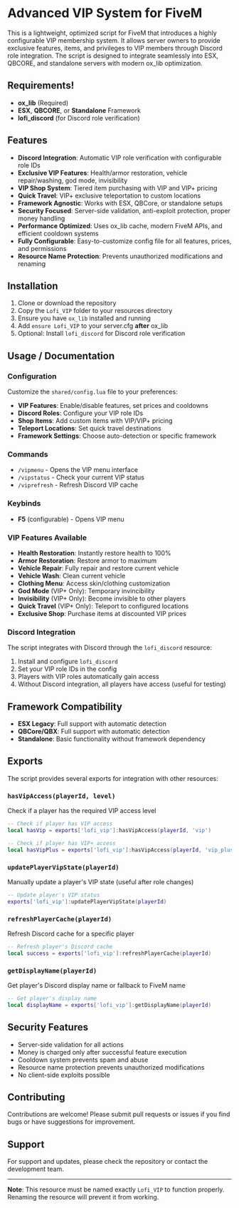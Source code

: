 # Advanced VIP System for FiveM

This is a lightweight, optimized script for FiveM that introduces a highly configurable VIP membership system. It allows server owners to provide exclusive features, items, and privileges to VIP members through Discord role integration. The script is designed to integrate seamlessly into ESX, QBCORE, and standalone servers with modern ox_lib optimization.

## Requirements!
- **ox_lib** (Required)
- **ESX**, **QBCORE**, or **Standalone** Framework
- **lofi_discord** (for Discord role verification)

## Features
- **Discord Integration**: Automatic VIP role verification with configurable role IDs
- **Exclusive VIP Features**: Health/armor restoration, vehicle repair/washing, god mode, invisibility
- **VIP Shop System**: Tiered item purchasing with VIP and VIP+ pricing
- **Quick Travel**: VIP+ exclusive teleportation to custom locations
- **Framework Agnostic**: Works with ESX, QBCore, or standalone setups
- **Security Focused**: Server-side validation, anti-exploit protection, proper money handling
- **Performance Optimized**: Uses ox_lib cache, modern FiveM APIs, and efficient cooldown systems
- **Fully Configurable**: Easy-to-customize config file for all features, prices, and permissions
- **Resource Name Protection**: Prevents unauthorized modifications and renaming

## Installation
1. Clone or download the repository
2. Copy the `Lofi_VIP` folder to your resources directory
3. Ensure you have `ox_lib` installed and running
4. Add `ensure Lofi_VIP` to your server.cfg **after** ox_lib
5. Optional: Install `lofi_discord` for Discord role verification

## Usage / Documentation

### Configuration
Customize the `shared/config.lua` file to your preferences:
- **VIP Features**: Enable/disable features, set prices and cooldowns
- **Discord Roles**: Configure your VIP role IDs
- **Shop Items**: Add custom items with VIP/VIP+ pricing
- **Teleport Locations**: Set quick travel destinations
- **Framework Settings**: Choose auto-detection or specific framework

### Commands
- `/vipmenu` - Opens the VIP menu interface
- `/vipstatus` - Check your current VIP status
- `/viprefresh` - Refresh Discord VIP cache

### Keybinds
- **F5** (configurable) - Opens VIP menu

### VIP Features Available
- **Health Restoration**: Instantly restore health to 100%
- **Armor Restoration**: Restore armor to maximum
- **Vehicle Repair**: Fully repair and restore current vehicle
- **Vehicle Wash**: Clean current vehicle
- **Clothing Menu**: Access skin/clothing customization
- **God Mode** (VIP+ Only): Temporary invincibility
- **Invisibility** (VIP+ Only): Become invisible to other players
- **Quick Travel** (VIP+ Only): Teleport to configured locations
- **Exclusive Shop**: Purchase items at discounted VIP prices

### Discord Integration
The script integrates with Discord through the `lofi_discord` resource:
1. Install and configure `lofi_discord`
2. Set your VIP role IDs in the config
3. Players with VIP roles automatically gain access
4. Without Discord integration, all players have access (useful for testing)

## Framework Compatibility
- **ESX Legacy**: Full support with automatic detection
- **QBCore/QBX**: Full support with automatic detection  
- **Standalone**: Basic functionality without framework dependency

## Exports
The script provides several exports for integration with other resources:

### `hasVipAccess(playerId, level)`
Check if a player has the required VIP access level
```lua
-- Check if player has VIP access
local hasVip = exports['lofi_vip']:hasVipAccess(playerId, 'vip')

-- Check if player has VIP+ access  
local hasVipPlus = exports['lofi_vip']:hasVipAccess(playerId, 'vip_plus')
```

### `updatePlayerVipState(playerId)`
Manually update a player's VIP state (useful after role changes)
```lua
-- Update player's VIP status
exports['lofi_vip']:updatePlayerVipState(playerId)
```

### `refreshPlayerCache(playerId)`
Refresh Discord cache for a specific player
```lua
-- Refresh player's Discord cache
local success = exports['lofi_vip']:refreshPlayerCache(playerId)
```

### `getDisplayName(playerId)`
Get player's Discord display name or fallback to FiveM name
```lua
-- Get player's display name
local displayName = exports['lofi_vip']:getDisplayName(playerId)
```

## Security Features
- Server-side validation for all actions
- Money is charged only after successful feature execution
- Cooldown system prevents spam and abuse
- Resource name protection prevents unauthorized modifications
- No client-side exploits possible

## Contributing
Contributions are welcome! Please submit pull requests or issues if you find bugs or have suggestions for improvement.

## Support
For support and updates, please check the repository or contact the development team.

---
**Note**: This resource must be named exactly `Lofi_VIP` to function properly. Renaming the resource will prevent it from working.
